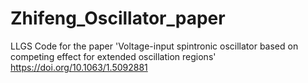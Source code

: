 # Zhifeng_Oscillator_paper
LLGS Code for the paper 'Voltage-input spintronic oscillator based on competing effect for extended oscillation regions' https://doi.org/10.1063/1.5092881
